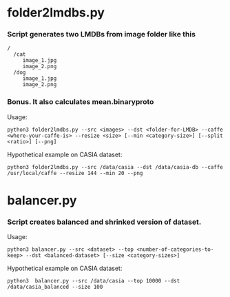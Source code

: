 # folder2lmdbs.py

### Script generates two LMDBs from image folder like this

```
/
  /cat
     image_1.jpg
     image_2.png
  /dog
     image_1.jpg
     image_2.png
```

### Bonus. It also calculates mean.binaryproto

Usage:

```
python3 folder2lmdbs.py --src <images> --dst <folder-for-LMDB> --caffe <where-your-caffe-is> --resize <size> [--min <category-size>] [--split <ratio>] [--png]
```

Hypothetical example on CASIA dataset:

```
python3 folder2lmdbs.py --src /data/casia --dst /data/casia-db --caffe /usr/local/caffe --resize 144 --min 20 --png
```

# balancer.py

### Script creates balanced and shrinked version of dataset.

Usage:

```
python3 balancer.py --src <dataset> --top <number-of-categories-to-keep> --dst <balanced-dataset> [--size <category-sizes>]
```

Hypothetical example on CASIA dataset:

```
python3  balancer.py --src /data/casia --top 10000 --dst /data/casia_balanced --size 100




